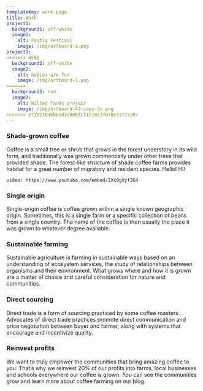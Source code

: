 ```yaml
---
templateKey: work-page
title: Work
project1:
  background1: off-white
  image1:
    alt: Fastly Festival
    image: /img/artboard-1.png
project2:
<<<<<<< HEAD
  background2: off-white
  image2:
    alt: babies are fun
    image: /img/artboard-1.png
=======
  background2: red
  image2:
    alt: Wilted Yards project
    image: /img/artboard-43-copy-3x.png
>>>>>>> e7192104bb61d1d80bfcf1e18e37b78e72775207
---
```

### Shade-grown coffee

Coffee is a small tree or shrub that grows in the forest understory in its wild form, and traditionally was grown commercially under other trees that provided shade. The forest-like structure of shade coffee farms provides habitat for a great number of migratory and resident species. Hello! Hi!

`video: https://www.youtube.com/embed/2Xc9gXyf2G4`

### Single origin

Single-origin coffee is coffee grown within a single known geographic origin. Sometimes, this is a single farm or a specific collection of beans from a single country. The name of the coffee is then usually the place it was grown to whatever degree available.

### Sustainable farming

Sustainable agriculture is farming in sustainable ways based on an understanding of ecosystem services, the study of relationships between organisms and their environment. What grows where and how it is grown are a matter of choice and careful consideration for nature and communities.

### Direct sourcing

Direct trade is a form of sourcing practiced by some coffee roasters. Advocates of direct trade practices promote direct communication and price negotiation between buyer and farmer, along with systems that encourage and incentivize quality.

### Reinvest profits

We want to truly empower the communities that bring amazing coffee to you. That’s why we reinvest 20% of our profits into farms, local businesses and schools everywhere our coffee is grown. You can see the communities grow and learn more about coffee farming on our blog.
